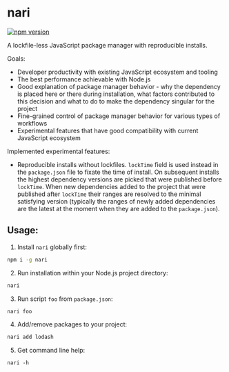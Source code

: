 # nari

[![npm version](https://badge.fury.io/js/nari.svg)](https://badge.fury.io/js/nari)

A lockfile-less JavaScript package manager with reproducible installs.

Goals:
  - Developer productivity with existing JavaScript ecosystem and tooling
  - The best performance achievable with Node.js
  - Good explanation of package manager behavior - why the dependency is placed here or there during installation, what factors contributed to this decision and what to do to make the dependency singular for the project
  - Fine-grained control of package manager behavior for various types of workflows
  - Experimental features that have good compatibility with current JavaScript ecosystem

Implemented experimental features:
  - Reproducible installs without lockfiles. `lockTime` field is used instead in the `package.json` file to fixate the time of install. On subsequent installs the highest dependency versions are picked that were published before `lockTime`. When new dependencies added to the project that were published after `lockTime` their ranges are resolved to the minimal satisfying version (typically the ranges of newly added dependencies are the latest at the moment when they are added to the `package.json`).

## Usage:

1. Install `nari` globally first:
  ```bash
  npm i -g nari
  ```

2. Run installation within your Node.js project directory:
  ```bash
  nari
  ```

3. Run script `foo` from `package.json`:
  ```bash
  nari foo
  ```

4. Add/remove packages to your project:
  ```bash
  nari add lodash
  ```

5. Get command line help:
  ```
  nari -h
  ```
